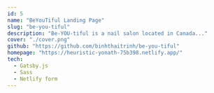 ```yaml
---
id: 5
name: "BeYouTiful Landing Page"
slug: "be-you-tiful"
description: "Be-YOU-tiful is a nail salon located in Canada..."
cover: "./cover.png"
github: "https://github.com/binhthaitrinh/be-you-tiful"
homepage: "https://heuristic-yonath-75b398.netlify.app/"
tech:
  - Gatsby.js
  - Sass
  - Netlify form
---
```

